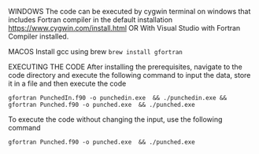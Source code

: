 WINDOWS
The code can be executed by cygwin terminal on windows that includes Fortran compiler in the default installation
https://www.cygwin.com/install.html
OR
With Visual Studio with Fortran Compiler installed.

MACOS
Install gcc using brew 
`brew install gfortran`

EXECUTING THE CODE
After installing the prerequisites, navigate to the code directory and execute the following command to input the data, store it in a file and then execute the code
```
gfortran PunchedIn.f90 -o punchedin.exe  && ./punchedin.exe && gfortran Punched.f90 -o punched.exe  && ./punched.exe
```

To execute the code without changing the input, use the following command
```
gfortran Punched.f90 -o punched.exe  && ./punched.exe
```
